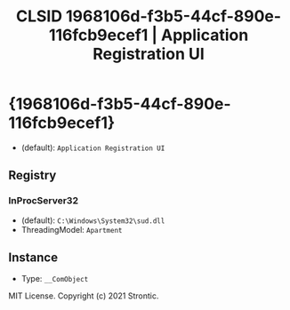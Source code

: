 ﻿---
title: "CLSID 1968106d-f3b5-44cf-890e-116fcb9ecef1 | Application Registration UI"
excerpt: What is COM-Object CLSID 1968106d-f3b5-44cf-890e-116fcb9ecef1?
---

# {1968106d-f3b5-44cf-890e-116fcb9ecef1}

* (default): `Application Registration UI`

## Registry


### InProcServer32

* (default): `C:\Windows\System32\sud.dll`
* ThreadingModel: `Apartment`

## Instance

* Type: `__ComObject`

MIT License. Copyright (c) 2021 Strontic.


